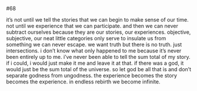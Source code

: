 #68

it’s not until we tell the stories that we can begin to make sense of our time. not until we experience that we can participate. and then we can never subtract ourselves because they are our stories, our experiences. objective, subjective, our neat little categories only serve to insulate us from something we can never escape. we want truth but there is no truth. just intersections. i don’t know what only happened to me because it’s never been entirely up to me. i’ve never been able to tell the sum total of my story. if i could, i would just make it me and leave it at that. if there was a god, it would just be the sum total of the universe. so let god be all that is and don’t separate godness from ungodness. the experience becomes the story becomes the experience. in endless rebirth we become infinite.